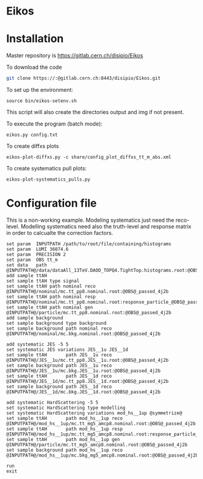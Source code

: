 Eikos
=====

Installation
============

Master repository is https://gitlab.cern.ch/disipio/Eikos

To download the code
```bash
git clone https://:@gitlab.cern.ch:8443/disipio/Eikos.git
```

To set up the environment:

```
source bin/eikos-setenv.sh 
```

This script will also create the directories output and img if not present.

To execute the program (batch mode):
```
eikos.py config.txt
```

To create diffxs plots
```
eikos-plot-diffxs.py -c share/config_plot_diffxs_tt_m_abs.xml
```

To create systematics pull plots:
```
eikos-plot-systematics_pulls.py
```

Configuration file
==================

This is a non-working example. Modeling systematics just need the reco-level. Modelling systematics need also the truth-level and response matrix in order to calcualte the correction factors.

```
set param  INPUTPATH /path/to/root/file/containing/histograms
set param  LUMI 36074.6
set param  PRECISION 2
set param  OBS tt_m
set data   path @INPUTPATH@/data/dataAll_13TeV.DAOD_TOPQ4.TightTop.histograms.root:@OBS@_passed_J1_1t1b_J2_1t1b
add sample ttAH
set sample ttAH type signal
set sample ttAH path nominal reco  @INPUTPATH@/nominal/mc.tt_pp8.nominal.root:@OBS@_passed_4j2b
set sample ttAH path nominal resp  @INPUTPATH@/nominal/mc.tt_pp8.nominal.root:response_particle_@OBS@_passed_4j2b
set sample ttAH path nominal gen   @INPUTPATH@/particle/mc.tt_pp8.nominal.root:@OBS@_passed_4j2b
add sample background
set sample background type background
set sample background path nominal reco @INPUTPATH@/nominal/mc.bkg.nominal.root:@OBS@_passed_4j2b

add systematic JES -5 5
set systematic JES variations JES__1u JES__1d
set sample ttAH       path JES__1u reco @INPUTPATH@/JES__1u/mc.tt_pp8.JES__1u.root:@OBS@_passed_4j2b
set sample background path JES__1u reco @INPUTPATH@/JES__1u/mc.bkg.JES__1u.root:@OBS@_passed_4j2b
set sample ttAH       path JES__1d reco @INPUTPATH@/JES__1d/mc.tt_pp8.JES__1d.root:@OBS@_passed_4j2b
set sample background path JES__1d reco @INPUTPATH@/JES__1d/mc.bkg.JES__1d.root:@OBS@_passed_4j2b

add systematic HardScattering -5 5
set systematic HardScattering type modelling
set systematic HardScattering variations mod_hs__1up @symmetrize@
set sample ttAH       path mod_hs__1up reco @INPUTPATH@/mod_hs__1up/mc.tt_mg5_amcp8.nominal.root:@OBS@_passed_4j2b
set sample ttAH       path mod_hs__1up resp @INPUTPATH@/mod_hs__1up/mc.tt_mg5_amcp8.nominal.root:response_particle_@OBS@_passed_4j2b
set sample ttAH       path mod_hs__1up gen  @INPUTPATH@/particle/mc.tt_mg5_amcp8.nominal.root:@OBS@_passed_4j2b
set sample background path mod_hs__1up reco @INPUTPATH@/mod_hs__1up/mc.bkg_mg5_amcp8.nominal.root:@OBS@_passed_4j2b

run
exit

```
